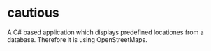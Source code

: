 # cautious
A C# based application which displays predefined locationes from a database. Therefore it is using OpenStreetMaps.

